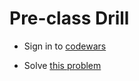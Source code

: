 # Pre-class Drill

- Sign in to [codewars](https://www.codewars.com)

- Solve [this problem](https://www.codewars.com/kata/5500d54c2ebe0a8e8a0003fd/train/javascript)
